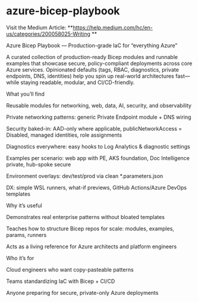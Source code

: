 # azure-bicep-playbook

Visit the Medium Article:
**https://help.medium.com/hc/en-us/categories/200058025-Writing
**

Azure Bicep Playbook — Production-grade IaC for “everything Azure”

A curated collection of production-ready Bicep modules and runnable examples that showcase secure, policy-compliant deployments across core Azure services. Opinionated defaults (tags, RBAC, diagnostics, private endpoints, DNS, identities) help you spin up real-world architectures fast—while staying readable, modular, and CI/CD-friendly.

What you’ll find

Reusable modules for networking, web, data, AI, security, and observability

Private networking patterns: generic Private Endpoint module + DNS wiring

Security baked-in: AAD-only where applicable, publicNetworkAccess = Disabled, managed identities, role assignments

Diagnostics everywhere: easy hooks to Log Analytics & diagnostic settings

Examples per scenario: web app with PE, AKS foundation, Doc Intelligence private, hub-spoke secure

Environment overlays: dev/test/prod via clean *.parameters.json

DX: simple WSL runners, what-if previews, GitHub Actions/Azure DevOps templates

Why it’s useful

Demonstrates real enterprise patterns without bloated templates

Teaches how to structure Bicep repos for scale: modules, examples, params, runners

Acts as a living reference for Azure architects and platform engineers

Who it’s for

Cloud engineers who want copy-pasteable patterns

Teams standardizing IaC with Bicep + CI/CD

Anyone preparing for secure, private-only Azure deployments
